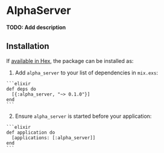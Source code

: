 # AlphaServer

**TODO: Add description**

## Installation

If [available in Hex](https://hex.pm/docs/publish), the package can be installed as:

  1. Add `alpha_server` to your list of dependencies in `mix.exs`:

    ```elixir
    def deps do
      [{:alpha_server, "~> 0.1.0"}]
    end
    ```

  2. Ensure `alpha_server` is started before your application:

    ```elixir
    def application do
      [applications: [:alpha_server]]
    end
    ```

